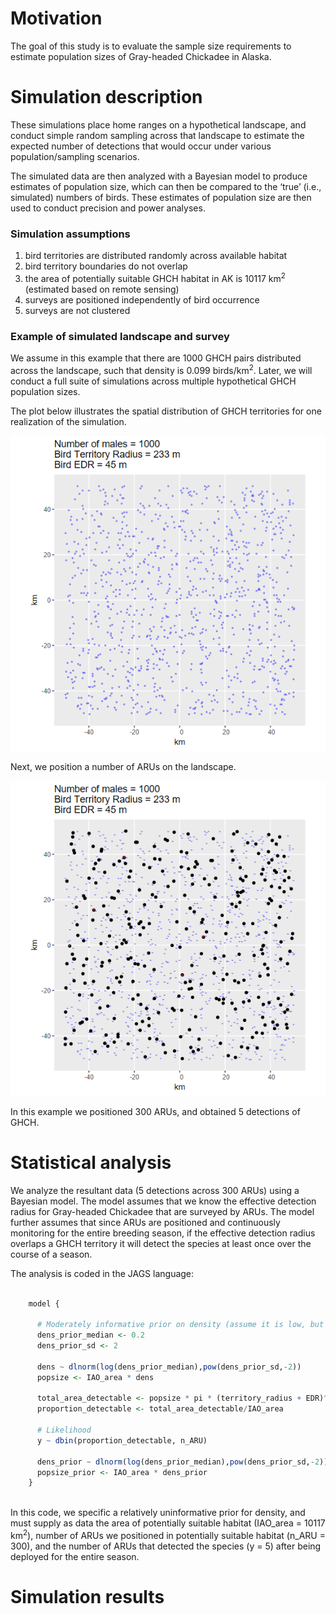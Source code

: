 # Motivation

The goal of this study is to evaluate the sample size requirements to
estimate population sizes of Gray-headed Chickadee in Alaska.

# Simulation description

These simulations place home ranges on a hypothetical landscape, and
conduct simple random sampling across that landscape to estimate the
expected number of detections that would occur under various
population/sampling scenarios.

The simulated data are then analyzed with a Bayesian model to produce
estimates of population size, which can then be compared to the ‘true’
(i.e., simulated) numbers of birds. These estimates of population size
are then used to conduct precision and power analyses.

### Simulation assumptions

1.  bird territories are distributed randomly across available habitat
2.  bird territory boundaries do not overlap
3.  the area of potentially suitable GHCH habitat in AK is 10117
    km<sup>2</sup> (estimated based on remote sensing)
4.  surveys are positioned independently of bird occurrence
5.  surveys are not clustered

### Example of simulated landscape and survey

We assume in this example that there are 1000 GHCH pairs distributed
across the landscape, such that density is 0.099 birds/km<sup>2</sup>.
Later, we will conduct a full suite of simulations across multiple
hypothetical GHCH population sizes.

The plot below illustrates the spatial distribution of GHCH territories
for one realization of the simulation.

![](README_files/figure-markdown_github/chunk1-1.png)

Next, we position a number of ARUs on the landscape.

![](README_files/figure-markdown_github/chunk2-1.png)

In this example we positioned 300 ARUs, and obtained 5 detections of
GHCH.

# Statistical analysis

We analyze the resultant data (5 detections across 300 ARUs) using a
Bayesian model. The model assumes that we know the effective detection
radius for Gray-headed Chickadee that are surveyed by ARUs. The model
further assumes that since ARUs are positioned and continuously
monitoring for the entire breeding season, if the effective detection
radius overlaps a GHCH territory it will detect the species at least
once over the course of a season.

The analysis is coded in the JAGS language:

``` r

    model {

      # Moderately informative prior on density (assume it is low, but with enough uncertainty to capture higher densities)
      dens_prior_median <- 0.2
      dens_prior_sd <- 2
      
      dens ~ dlnorm(log(dens_prior_median),pow(dens_prior_sd,-2))
      popsize <- IAO_area * dens
      
      total_area_detectable <- popsize * pi * (territory_radius + EDR)^2
      proportion_detectable <- total_area_detectable/IAO_area
      
      # Likelihood
      y ~ dbin(proportion_detectable, n_ARU)
      
      dens_prior ~ dlnorm(log(dens_prior_median),pow(dens_prior_sd,-2))
      popsize_prior <- IAO_area * dens_prior
    }
    
```

In this code, we specific a relatively uninformative prior for density,
and must supply as data the area of potentially suitable habitat
(IAO_area = 10117 km<sup>2</sup>), number of ARUs we positioned in
potentially suitable habitat (n_ARU = 300), and the number of ARUs that
detected the species (y = 5) after being deployed for the entire season.

# Simulation results
